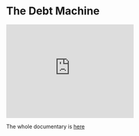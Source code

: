 # The Debt Machine

<iframe frameborder="0" height="250" width="340"
  src="https://drive.google.com/file/d/1za1tiemoQuRsonCMgurDxXCGoUWfHyzt/preview">
</iframe>

The whole documentary is [here](https://www.aljazeera.com/program/featured-documentaries/2017/6/1/debt-machine)


